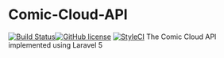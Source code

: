 Comic-Cloud-API
===============
[![Build Status](https://travis-ci.org/kidshenlong/Comic-Cloud-API.svg)](https://travis-ci.org/kidshenlong/Comic-Cloud-API)[![GitHub license](https://img.shields.io/badge/license-MIT-blue.svg)](https://raw.githubusercontent.com/kidshenlong/Comic-Cloud-API/master/LICENSE.txt)
[![StyleCI](https://styleci.io/repos/22219072/shield)](https://styleci.io/repos/22219072)
The Comic Cloud API implemented using Laravel 5

